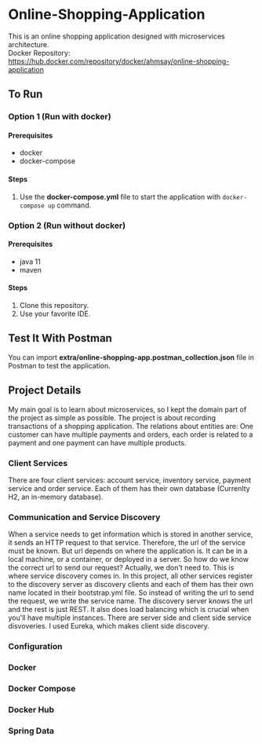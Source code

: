 # Online-Shopping-Application
This is an online shopping application designed with microservices architecture.<br>
Docker Repository: https://hub.docker.com/repository/docker/ahmsay/online-shopping-application

## To Run
### Option 1 (Run with docker)
#### Prerequisites
- docker
- docker-compose
#### Steps
1. Use the <b>docker-compose.yml</b> file to start the application with `docker-compose up` command.

### Option 2 (Run without docker)
#### Prerequisites
- java 11
- maven
#### Steps
1. Clone this repository.
2. Use your favorite IDE.

## Test It With Postman
You can import <b>extra/online-shopping-app.postman_collection.json</b> file in Postman to test the application.

## Project Details
My main goal is to learn about microservices, so I kept the domain part of the project as simple as possible. The project is about recording transactions of a shopping application. The relations about entities are: One customer can have multiple payments and orders, each order is related to a payment and one payment can have multiple products.
### Client Services
There are four client services: account service, inventory service, payment service and order service. Each of them has their own database (Currenlty H2, an in-memory database).
### Communication and Service Discovery
When a service needs to get information which is stored in another service, it sends an HTTP request to that service. Therefore, the url of the service must be known. But url depends on where the application is. It can be in a local machine, or a container, or deployed in a server. So how do we know the correct url to send our request? Actually, we don't need to. This is where service discovery comes in. In this project, all other services register to the discovery server as discovery clients and each of them has their own name located in their bootstrap.yml file. So instead of writing the url to send the request, we write the service name. The discovery server knows the url and the rest is just REST. It also does load balancing which is crucial when you'll have multiple instances. There are server side and client side service disvoveries. I used Eureka, which makes client side discovery.
### Configuration

### Docker

### Docker Compose

### Docker Hub

### Spring Data

